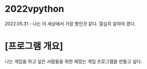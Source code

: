 # 2022vpython

2022.05.31 - 나는 이 세상에서 가장 짱인것 같다. 열심히 살아야 겠다.

# [프로그램 개요]
나는 게임을 하고 싶은 사람들을 위한 재밌는 게임 프로그램을 만들고 싶다.
